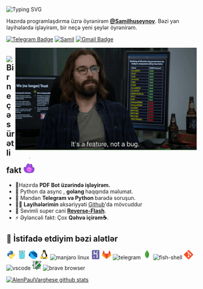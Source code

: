 ![Typing SVG](https://readme-typing-svg.herokuapp.com/?lines=Salam+👋+Menim+adım+Şamil!;)

<p>Hazırda programlaşdırma üzrə öyrənirəm <strong><a href="https://samilhuseynov.com/">@Samilhuseynov</a></strong>. Bəzi yan layihələrdə işləyirəm, bir neçə yeni şeylər öyrənirəm.</p>
<p><a href="https://t.me/Samil"><img src="https://img.shields.io/badge/-@Samil-0290F7?style=flat-square&amp;labelColor=FFFFFF&amp;logo=Telegram&amp;link=https://t.me/samil" alt="Telegram Badge"></a> <a href="https://dev.to/samil"><img src="https://img.shields.io/badge/-@samil-FFFFFF?style=flat-square&amp;labelColor=0A0A0A&amp;logo=dev.to&amp;link=https://dev.to/texnocom" alt="Samil"></a>  <a href="mailto:samilhuseynovv@gmail.com?subject=Hello%20There&body=Lorem%20Ipsum%20is%20great%20!!"><img src="https://img.shields.io/badge/-@samilhuseynovv@gmail.com-D0005E?style=flat-square&amp;labelColor=FFFFFF&amp;logo=Gmail&amp;link=mailto:samilhuseynovv@gmail.com" alt="Gmail Badge"></a></p>
<img align="right" width=480 height=270 src="src/gilfoyle.gif" />
<h2><img src = https://i.pinimg.com/originals/25/d2/54/25d254df236c61306bceb86df5f671f1.gif width = 40 align = "center">   Bir neçə sürətli fakt  <img src="./src/Kenpurple.gif" width="30px"> </h2> 
<ul>
<li>🔭Hazırda <strong> PDF Bot üzərində işləyirəm.</strong></li>
<li>🌱 Python </strong> da async </strong>, <strong> golang </strong> haqqında məlumat.</li>
<li>💬 Məndən <strong> Telegram və Python </strong> barədə soruşun.</li>
<li>👨‍💻 <strong> Layihələrimin </strong> əksəriyyəti <a href="https://github.com/texnocom">Github</a>'da mövcuddur </li> 
<li>🦹 Sevimli super cani <a href="https://en.wikipedia.org/wiki/Eobard_Thawne"><strong>Reverse-Flash</strong></a>.</li>
<li>⚡ Əyləncəli fakt: Çox <strong>Qəhvə içirəm☕</strong>.</li>
</ul>
<h2>🚀 İstifadə etdiyim bəzi alətlər</h2>
<p align="left">
<img src="https://raw.githubusercontent.com/devicons/devicon/master/icons/python/python-original.svg" alt="python" width="25" height="25" />
<img src="https://raw.githubusercontent.com/devicons/devicon/master/icons/go/go-original.svg" alt="Go" width="25" height="25" />
<img src="https://raw.githubusercontent.com/github/explore/80688e429a7d4ef2fca1e82350fe8e3517d3494d/topics/dart/dart.png" alt="dart" width="25" height="25" />
<img src="https://raw.githubusercontent.com/devicons/devicon/master/icons/linux/linux-original.svg" alt="linux" width="25" height="25" />
<img src="https://upload.wikimedia.org/wikipedia/commons/thumb/3/3e/Manjaro-logo.svg/1024px-Manjaro-logo.svg.png" alt="manjaro linux" width="25" height="25" />
<img src="https://raw.githubusercontent.com/devicons/devicon/master/icons/heroku/heroku-plain.svg" alt="heroku" width="25" height="25" />
<img src="https://raw.githubusercontent.com/devicons/devicon/master/icons/gitlab/gitlab-original.svg" alt="gitlab" width="25" height="25" />
<img src="https://upload.wikimedia.org/wikipedia/commons/thumb/8/82/Telegram_logo.svg/600px-Telegram_logo.svg.png" alt="telegram" width="25" height="25" />
<img src="https://raw.githubusercontent.com/devicons/devicon/master/icons/mongodb/mongodb-original.svg" alt="mongodb" width="25" height="25" />
<img src="https://fishshell.com/assets/img/Terminal_Logo2_CRT_Flat.png" alt="fish-shell" width="25" height="25" />
<img src="https://raw.githubusercontent.com/devicons/devicon/master/icons/git/git-original.svg" alt="git" width="25" height="25" />
<img src="https://cdn.worldvectorlogo.com/logos/visual-studio-code-1.svg" alt="vscode" width="25" height="25" />
<img src="https://raw.githubusercontent.com/devicons/devicon/master/icons/vim/vim-original.svg" alt="vim" width="25" height="25" />
<img src="https://avatars0.githubusercontent.com/u/39539223?s=460&u=f213f82c027815991ef5ad42ae0fdb49e80e22c3&v=4" alt="brave browser" width="25" height="25" />
</p>


[![AlenPaulVarghese github stats](https://github-readme-stats.vercel.app/api?username=alenpaul2001&count_private=true&show_icons=true&theme=radical)](https://github.com/alenpaul2001)


